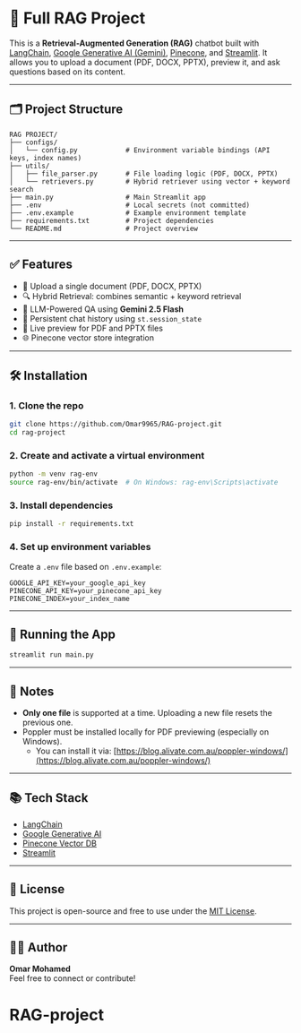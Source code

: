 
# 🚀 Full RAG Project

This is a **Retrieval-Augmented Generation (RAG)** chatbot built with [LangChain](https://www.langchain.com/), [Google Generative AI (Gemini)](https://ai.google.dev/), [Pinecone](https://www.pinecone.io/), and [Streamlit](https://streamlit.io/). It allows you to upload a document (PDF, DOCX, PPTX), preview it, and ask questions based on its content.

---

## 🗂️ Project Structure

```
RAG PROJECT/
├── configs/
│   └── config.py            # Environment variable bindings (API keys, index names)
├── utils/
│   ├── file_parser.py       # File loading logic (PDF, DOCX, PPTX)
│   └── retrievers.py        # Hybrid retriever using vector + keyword search
├── main.py                  # Main Streamlit app
├── .env                     # Local secrets (not committed)
├── .env.example             # Example environment template
├── requirements.txt         # Project dependencies
└── README.md                # Project overview
```

---

## ✅ Features

- 💾 Upload a single document (PDF, DOCX, PPTX)
- 🔍 Hybrid Retrieval: combines semantic + keyword retrieval
- 🧠 LLM-Powered QA using **Gemini 2.5 Flash**
- 💬 Persistent chat history using `st.session_state`
- 📄 Live preview for PDF and PPTX files
- 🌐 Pinecone vector store integration

---

## 🛠️ Installation

### 1. Clone the repo
```bash
git clone https://github.com/Omar9965/RAG-project.git
cd rag-project
```

### 2. Create and activate a virtual environment
```bash
python -m venv rag-env
source rag-env/bin/activate  # On Windows: rag-env\Scripts\activate
```

### 3. Install dependencies
```bash
pip install -r requirements.txt
```

### 4. Set up environment variables
Create a `.env` file based on `.env.example`:

```
GOOGLE_API_KEY=your_google_api_key
PINECONE_API_KEY=your_pinecone_api_key
PINECONE_INDEX=your_index_name
```

---

## 🚀 Running the App

```bash
streamlit run main.py
```

---

## 📌 Notes

- **Only one file** is supported at a time. Uploading a new file resets the previous one.
- Poppler must be installed locally for PDF previewing (especially on Windows).
  - You can install it via: [https://blog.alivate.com.au/poppler-windows/](https://blog.alivate.com.au/poppler-windows/)

---

## 📚 Tech Stack

- [LangChain](https://python.langchain.com/)
- [Google Generative AI](https://ai.google.dev/)
- [Pinecone Vector DB](https://www.pinecone.io/)
- [Streamlit](https://streamlit.io/)

---

## 📃 License

This project is open-source and free to use under the [MIT License](LICENSE).

---

## 🙋‍♂️ Author

**Omar Mohamed**  
Feel free to connect or contribute!
# RAG-project
